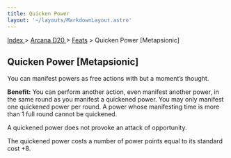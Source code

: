 ```yaml
---
title: Quicken Power
layout: '~/layouts/MarkdownLayout.astro'
---
```


[ Index ](/) > [ Arcana D20 ](/arcana.d20.srd) > [Feats](/arcana.d20.srd/feats) > Quicken Power
[Metapsionic]

## Quicken Power [Metapsionic]

You can manifest powers as free actions with but a moment’s thought.

**Benefit:** You can perform another action, even manifest another power, in
the same round as you manifest a quickened power. You may only manifest one
quickened power per round. A power whose manifesting time is more than 1 full
round cannot be quickened.

A quickened power does not provoke an attack of opportunity.

The quickened power costs a number of power points equal to its standard cost
+8.

